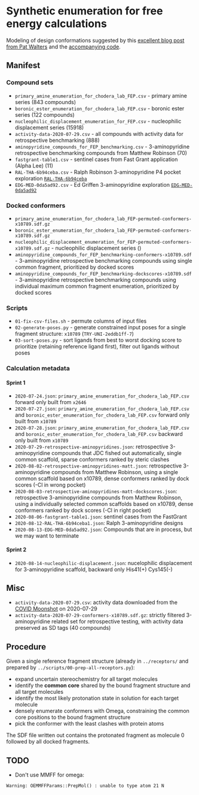 # Synthetic enumeration for free energy calculations

Modeling of design conformations suggested by this [excellent blog post from Pat Walters](http://practicalcheminformatics.blogspot.com/2020/03/building-on-fragments-from-diamondxchem_30.html) and the [accompanying code](https://github.com/PatWalters/fragment_expansion/tree/master/oechem_eval).

## Manifest

### Compound sets

* `primary_amine_enumeration_for_chodera_lab_FEP.csv` - primary amine series (843 compounds)
* `boronic_ester_enumeration_for_chodera_lab_FEP.csv` - boronic ester series (122 compounds)
* `nucleophilic_displacement_enumeration_for_FEP.csv` - nucleophilic displacement series (15918)
* `activity-data-2020-07-29.csv` - all compounds with activity data for retrospective benchmarking (888)
* `aminopyridine_compounds_for_FEP_benchmarking.csv` - 3-aminopyridine retrospective benchmarking compounds from Matthew Robinson (70)
* `fastgrant-table1.csv` - sentinel cases from Fast Grant application (Alpha Lee) (11)
* `RAL-THA-6b94ceba.csv` - Ralph Robinson 3-aminopyridine P4 pocket exploration [`RAL-THA-6b94ceba`](https://postera.ai/covid/submissions/6b94ceba-f352-4275-ad8d-e766e56e6fa4)
* `EDG-MED-0da5ad92.csv` - Ed Griffen 3-aminopyridine exploration [`EDG-MED-0da5ad92`](https://covid.postera.ai/covid/submissions/0da5ad92-2252-46c0-8428-da7b3552d800)

### Docked conformers
* `primary_amine_enumeration_for_chodera_lab_FEP-permuted-conformers-x10789.sdf.gz`
* `boronic_ester_enumeration_for_chodera_lab_FEP-permuted-conformers-x10789.sdf.gz`
* `nucleophilic_displacement_enumeration_for_FEP-permuted-conformers-x10789.sdf.gz` - nucleophilic displacement series ()
* `aminopyridine_compounds_for_FEP_benchmarking-conformers-x10789.sdf` - 3-aminopyridine retrospective benchmarking compounds using single common fragment, prioritized by docked scores
* `aminopyridine_compounds_for_FEP_benchmarking-dockscores-x10789.sdf` - 3-aminopyridine retrospective benchmarking compounds using individual maximum common fragment enumeration, prioritized by docked scores

### Scripts
* `01-fix-csv-files.sh` - permute columns of input files
* `02-generate-poses.py` - generate constrained input poses for a single fragment structure: `x10789` (`TRY-UNI-2eddb1ff-7`)
* `03-sort-poses.py` - sort ligands from best to worst docking score to prioritize (retaining reference ligand first), filter out ligands without poses

### Calculation metadata

#### Sprint 1
* `2020-07-24.json`: `primary_amine_enumeration_for_chodera_lab_FEP.csv` forward only built from `x2646`
* `2020-07-27.json`: `primary_amine_enumeration_for_chodera_lab_FEP.csv` and `boronic_ester_enumeration_for_chodera_lab_FEP.csv` forward only built from `x10789`
* `2020-07-28.json`: `primary_amine_enumeration_for_chodera_lab_FEP.csv` and `boronic_ester_enumeration_for_chodera_lab_FEP.csv` backward only built from `x10789`
* `2020-07-29-retrospective-aminopyridines.json`: retrospective 3-aminopyridine compounds that JDC fished out automatically, single common scaffold, sparse conformers ranked by steric clashes
* `2020-08-02-retrospective-aminopyridines-matt.json`: retrospective 3-aminopyridine compounds from Matthew Robinson, using a single common scaffold based on x10789, dense conformers ranked by dock scores (-Cl in wrong pocket)
* `2020-08-03-retrospective-aminopyridines-matt-dockscores.json`: retrospective 3-aminopyridine compounds from Matthew Robinson, using a individually selected common scaffolds based on x10789, dense conformers ranked by dock scores (-Cl in right pocket)
* `2020-08-06-fastgrant-table1.json`: sentinel cases from the FastGrant
* `2020-08-12-RAL-THA-6b94ceba1.json`: Ralph 3-aminopyridine designs
* `2020-08-13-EDG-MED-0da5ad92.json`: Compounds that are in process, but we may want to terminate

#### Sprint 2
* `2020-08-14-nucleophilic-displacement.json`: nucelophilic displacement for 3-aminopyridine scaffold, backward only His41(+) Cys145(-)

## Misc
* `activity-data-2020-07-29.csv`: activity data downloaded from the [COVID Moonshot](https://covid.postera.ai/covid/activity_data.csv) on 2020-07-29
* `activity-data-2020-07-29-conformers-x10789.sdf.gz`: strictly filtered 3-aminopyridine related set for retrospective testing, with activity data preserved as SD tags (40 compounds)


## Procedure

Given a single reference fragment structure (already in `../receptors/` and prepared by `../scripts/00-prep-all-receptors.py`):
* expand uncertain stereochemistry for all target molecules
* identify the **common core** shared by the bound fragment structure and all target molecules
* identify the most likely protonation state in solution for each target molecule
* densely enumerate conformers with Omega, constraining the common core positions to the bound fragment structure
* pick the conformer with the least clashes with protein atoms

The SDF file written out contains the protonated fragment as molecule 0 followed by all docked fragments.

## TODO

* Don't use MMFF for omega:
```
Warning: OEMMFFParams::PrepMol() : unable to type atom 21 N
```
